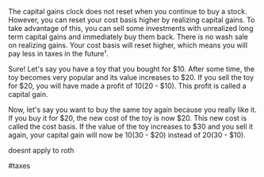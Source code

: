 The capital gains clock does not reset when you continue to buy a stock. However, you can reset your cost basis higher by realizing capital gains. To take advantage of this, you can sell some investments with unrealized long term capital gains and immediately buy them back. There is no wash sale on realizing gains. Your cost basis will reset higher, which means you will pay less in taxes in the future¹.  
  
Sure! Let's say you have a toy that you bought for $10. After some time, the toy becomes very popular and its value increases to $20. If you sell the toy for $20, you will have made a profit of $10 ($20 - $10). This profit is called a capital gain.  
  
Now, let's say you want to buy the same toy again because you really like it. If you buy it for $20, the new cost of the toy is now $20. This new cost is called the cost basis. If the value of the toy increases to $30 and you sell it again, your capital gain will now be $10 ($30 - $20) instead of $20 ($30 - $10).



doesnt apply to roth

#taxes 